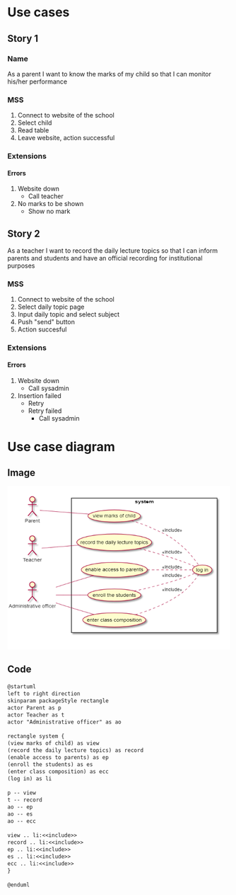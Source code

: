 # Use cases

## Story 1

### Name

As a parent I want to know the marks of my child so that I can monitor his/her performance

### MSS

1. Connect to website of the school
2. Select child
3. Read table
4. Leave website, action successful

### Extensions

#### Errors

1. Website down
   - Call teacher
2. No marks to be shown
    - Show no mark

## Story 2

As a teacher I want to record the daily lecture topics so that I can inform parents and students and have an official recording for institutional purposes

### MSS

1. Connect to website of the school
2. Select daily topic page
3. Input daily topic and select subject
4. Push "send" button
5. Action succesful

### Extensions

#### Errors

1. Website down
    - Call sysadmin
2. Insertion failed
    - Retry
    - Retry failed
        - Call sysadmin


# Use case diagram

## Image

![UML diagram](uml.png)



## Code

```plantuml
@startuml 
left to right direction
skinparam packageStyle rectangle
actor Parent as p
actor Teacher as t
actor "Administrative officer" as ao

rectangle system {
(view marks of child) as view
(record the daily lecture topics) as record
(enable access to parents) as ep
(enroll the students) as es
(enter class composition) as ecc
(log in) as li

p -- view
t -- record
ao -- ep
ao -- es
ao -- ecc

view .. li:<<include>>
record .. li:<<include>>
ep .. li:<<include>>
es .. li:<<include>>
ecc .. li:<<include>>
}

@enduml
```
